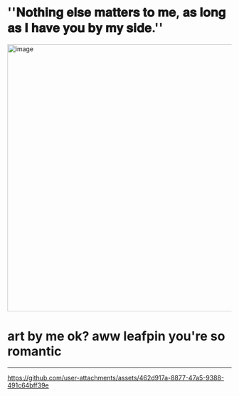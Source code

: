 # ''𝐍𝐨𝐭𝐡𝐢𝐧𝐠 𝐞𝐥𝐬𝐞 𝐦𝐚𝐭𝐭𝐞𝐫𝐬 𝐭𝐨 𝐦𝐞, 𝐚𝐬 𝐥𝐨𝐧𝐠 𝐚𝐬 𝐈 𝐡𝐚𝐯𝐞 𝐲𝐨𝐮 𝐛𝐲 𝐦𝐲 𝐬𝐢𝐝𝐞.''


<img width="700" height="601" alt="image" src="https://github.com/user-attachments/assets/5086a2b1-4887-42c5-9aef-62b1e0cd4224" /> 

# art by me ok? aww leafpin you're so romantic





------------------------------------------------------------

https://github.com/user-attachments/assets/462d917a-8877-47a5-9388-491c64bff39e

